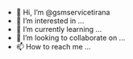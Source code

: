 - 👋 Hi, I’m @gsmservicetirana
- 👀 I’m interested in ...
- 🌱 I’m currently learning ...
- 💞️ I’m looking to collaborate on ...
- 📫 How to reach me ...

<!---
gsmservicetirana/gsmservicetirana is a ✨ special ✨ repository because its `README.md` (this file) appears on your GitHub profile.
You can click the Preview link to take a look at your changes.
--->
